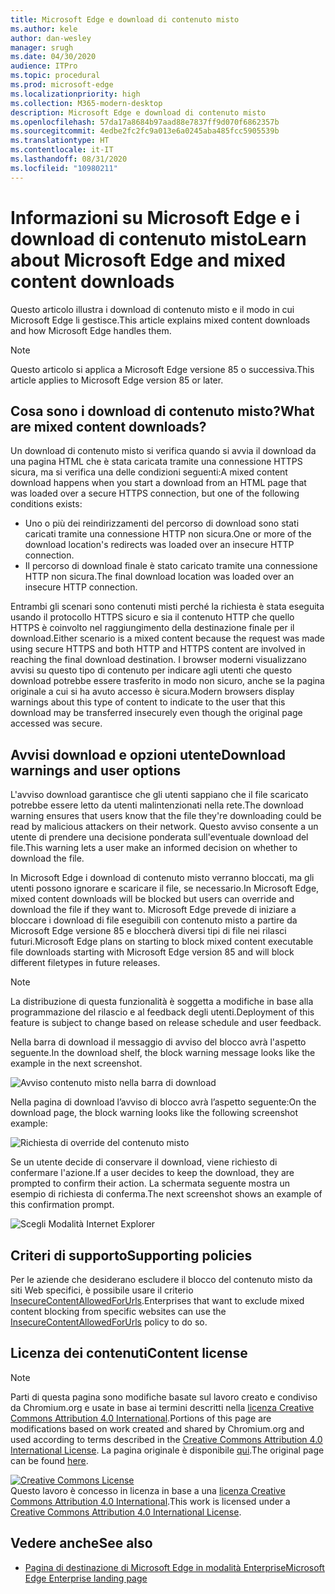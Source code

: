 ```yaml
---
title: Microsoft Edge e download di contenuto misto
ms.author: kele
author: dan-wesley
manager: srugh
ms.date: 04/30/2020
audience: ITPro
ms.topic: procedural
ms.prod: microsoft-edge
ms.localizationpriority: high
ms.collection: M365-modern-desktop
description: Microsoft Edge e download di contenuto misto
ms.openlocfilehash: 57da17a8684b97aad88e7837ff9d070f6862357b
ms.sourcegitcommit: 4edbe2fc2fc9a013e6a0245aba485fcc5905539b
ms.translationtype: HT
ms.contentlocale: it-IT
ms.lasthandoff: 08/31/2020
ms.locfileid: "10980211"
---
```

# <span data-ttu-id="c5aa8-103">Informazioni su Microsoft Edge e i download di contenuto misto</span><span class="sxs-lookup"><span data-stu-id="c5aa8-103">Learn about Microsoft Edge and mixed content downloads</span></span>

<span data-ttu-id="c5aa8-104">Questo articolo illustra i download di contenuto misto e il modo in cui Microsoft Edge li gestisce.</span><span class="sxs-lookup"><span data-stu-id="c5aa8-104">This article explains mixed content downloads and how Microsoft Edge handles them.</span></span>

>[!NOTE]
><span data-ttu-id="c5aa8-105">Questo articolo si applica a Microsoft Edge versione 85 o successiva.</span><span class="sxs-lookup"><span data-stu-id="c5aa8-105">This article applies to Microsoft Edge version 85 or later.</span></span>

## <span data-ttu-id="c5aa8-106">Cosa sono i download di contenuto misto?</span><span class="sxs-lookup"><span data-stu-id="c5aa8-106">What are mixed content downloads?</span></span>

<span data-ttu-id="c5aa8-107">Un download di contenuto misto si verifica quando si avvia il download da una pagina HTML che è stata caricata tramite una connessione HTTPS sicura, ma si verifica una delle condizioni seguenti:</span><span class="sxs-lookup"><span data-stu-id="c5aa8-107">A mixed content download happens when you start a download from an HTML page that was loaded over a secure HTTPS connection, but one of the following conditions exists:</span></span>

- <span data-ttu-id="c5aa8-108">Uno o più dei reindirizzamenti del percorso di download sono stati caricati tramite una connessione HTTP non sicura.</span><span class="sxs-lookup"><span data-stu-id="c5aa8-108">One or more of the download location's redirects was loaded over an insecure HTTP connection.</span></span>
- <span data-ttu-id="c5aa8-109">Il percorso di download finale è stato caricato tramite una connessione HTTP non sicura.</span><span class="sxs-lookup"><span data-stu-id="c5aa8-109">The final download location was loaded over an insecure HTTP connection.</span></span>

<span data-ttu-id="c5aa8-110">Entrambi gli scenari sono contenuti misti perché la richiesta è stata eseguita usando il protocollo HTTPS sicuro e sia il contenuto HTTP che quello HTTPS è coinvolto nel raggiungimento della destinazione finale per il download.</span><span class="sxs-lookup"><span data-stu-id="c5aa8-110">Either scenario is a mixed content because the request was made using secure HTTPS and both HTTP and HTTPS content are involved in reaching the final download destination.</span></span> <span data-ttu-id="c5aa8-111">I browser moderni visualizzano avvisi su questo tipo di contenuto per indicare agli utenti che questo download potrebbe essere trasferito in modo non sicuro, anche se la pagina originale a cui si ha avuto accesso è sicura.</span><span class="sxs-lookup"><span data-stu-id="c5aa8-111">Modern browsers display warnings about this type of content to indicate to the user that this download may be transferred insecurely even though the original page accessed was secure.</span></span>

## <span data-ttu-id="c5aa8-112">Avvisi download e opzioni utente</span><span class="sxs-lookup"><span data-stu-id="c5aa8-112">Download warnings and user options</span></span>

<span data-ttu-id="c5aa8-113">L'avviso download garantisce che gli utenti sappiano che il file scaricato potrebbe essere letto da utenti malintenzionati nella rete.</span><span class="sxs-lookup"><span data-stu-id="c5aa8-113">The download warning ensures that users know that the file they're downloading could be read by malicious attackers on their network.</span></span> <span data-ttu-id="c5aa8-114">Questo avviso consente a un utente di prendere una decisione ponderata sull'eventuale download del file.</span><span class="sxs-lookup"><span data-stu-id="c5aa8-114">This warning lets a user make an informed decision on whether to download the file.</span></span>

<span data-ttu-id="c5aa8-115">In Microsoft Edge i download di contenuto misto verranno bloccati, ma gli utenti possono ignorare e scaricare il file, se necessario.</span><span class="sxs-lookup"><span data-stu-id="c5aa8-115">In Microsoft Edge, mixed content downloads will be blocked but users can override and download the file if they want to.</span></span> <span data-ttu-id="c5aa8-116">Microsoft Edge prevede di iniziare a bloccare i download di file eseguibili con contenuto misto a partire da Microsoft Edge versione 85 e bloccherà diversi tipi di file nei rilasci futuri.</span><span class="sxs-lookup"><span data-stu-id="c5aa8-116">Microsoft Edge plans on starting to block mixed content executable file downloads starting with Microsoft Edge version 85 and will block different filetypes in future releases.</span></span>

> [!NOTE]
> <span data-ttu-id="c5aa8-117">La distribuzione di questa funzionalità è soggetta a modifiche in base alla programmazione del rilascio e al feedback degli utenti.</span><span class="sxs-lookup"><span data-stu-id="c5aa8-117">Deployment of this feature is subject to change based on release schedule and user feedback.</span></span>

<!-- The schedule of the block for different filetypes is to be determined and may be impacted by usage data and user feedback. -->

<span data-ttu-id="c5aa8-118">Nella barra di download il messaggio di avviso del blocco avrà l'aspetto seguente.</span><span class="sxs-lookup"><span data-stu-id="c5aa8-118">In the download shelf, the block warning message looks like the example in the next screenshot.</span></span>

 ![Avviso contenuto misto nella barra di download](./media/edge-learnmore-mixed-content-downloads/edge-mixed-content-download-tray-warning.png)

<span data-ttu-id="c5aa8-120">Nella pagina di download l’avviso di blocco avrà l’aspetto seguente:</span><span class="sxs-lookup"><span data-stu-id="c5aa8-120">On the download page, the block warning looks like the following screenshot example:</span></span>

 ![Richiesta di override del contenuto misto](./media/edge-learnmore-mixed-content-downloads/edge-mixed-content-download-page-warning.png)

<span data-ttu-id="c5aa8-122">Se un utente decide di conservare il download, viene richiesto di confermare l'azione.</span><span class="sxs-lookup"><span data-stu-id="c5aa8-122">If a user decides to keep the download, they are prompted to confirm their action.</span></span> <span data-ttu-id="c5aa8-123">La schermata seguente mostra un esempio di richiesta di conferma.</span><span class="sxs-lookup"><span data-stu-id="c5aa8-123">The next screenshot shows an example of this confirmation prompt.</span></span>

 ![Scegli Modalità Internet Explorer](./media/edge-learnmore-mixed-content-downloads/edge-mixed-content-download-override.png)

## <span data-ttu-id="c5aa8-125">Criteri di supporto</span><span class="sxs-lookup"><span data-stu-id="c5aa8-125">Supporting policies</span></span>

<span data-ttu-id="c5aa8-126">Per le aziende che desiderano escludere il blocco del contenuto misto da siti Web specifici, è possibile usare il criterio [InsecureContentAllowedForUrls](https://docs.microsoft.com/deployedge/microsoft-edge-policies#insecurecontentallowedforurls).</span><span class="sxs-lookup"><span data-stu-id="c5aa8-126">Enterprises that want to exclude mixed content blocking from specific websites can use the [InsecureContentAllowedForUrls](https://docs.microsoft.com/deployedge/microsoft-edge-policies#insecurecontentallowedforurls) policy to do so.</span></span>

## <span data-ttu-id="c5aa8-127">Licenza dei contenuti</span><span class="sxs-lookup"><span data-stu-id="c5aa8-127">Content license</span></span>

> [!NOTE]
> <span data-ttu-id="c5aa8-128">Parti di questa pagina sono modifiche basate sul lavoro creato e condiviso da Chromium.org e usate in base ai termini descritti nella [licenza Creative Commons Attribution 4.0 International](http://creativecommons.org/licenses/by/4.0/).</span><span class="sxs-lookup"><span data-stu-id="c5aa8-128">Portions of this page are modifications based on work created and shared by Chromium.org and used according to terms described in the [Creative Commons Attribution 4.0 International License](http://creativecommons.org/licenses/by/4.0/).</span></span> <span data-ttu-id="c5aa8-129">La pagina originale è disponibile [qui](https://developers.google.com/web/fundamentals/security/prevent-mixed-content/what-is-mixed-content).</span><span class="sxs-lookup"><span data-stu-id="c5aa8-129">The original page can be found [here](https://developers.google.com/web/fundamentals/security/prevent-mixed-content/what-is-mixed-content).</span></span>
  
<a rel="license" href="http://creativecommons.org/licenses/by/4.0/"><img alt="Creative Commons License" style="border-width:0" src="https://i.creativecommons.org/l/by/4.0/88x31.png" /></a><br /><span data-ttu-id="c5aa8-130">Questo lavoro è concesso in licenza in base a una <a rel="license" href="http://creativecommons.org/licenses/by/4.0/">licenza Creative Commons Attribution 4.0 International</a>.</span><span class="sxs-lookup"><span data-stu-id="c5aa8-130">This work is licensed under a <a rel="license" href="http://creativecommons.org/licenses/by/4.0/">Creative Commons Attribution 4.0 International License</a>.</span></span>

## <span data-ttu-id="c5aa8-131">Vedere anche</span><span class="sxs-lookup"><span data-stu-id="c5aa8-131">See also</span></span>

- [<span data-ttu-id="c5aa8-132">Pagina di destinazione di Microsoft Edge in modalità Enterprise</span><span class="sxs-lookup"><span data-stu-id="c5aa8-132">Microsoft Edge Enterprise landing page</span></span>](https://aka.ms/EdgeEnterprise)
